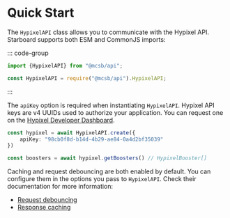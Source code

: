 # Quick Start

The `HypixelAPI` class allows you to communicate with the Hypixel API. Starboard supports both ESM and CommonJS imports:

::: code-group

```js [ESM]
import {HypixelAPI} from "@mcsb/api";
```

```js [CommonJS]
const HypixelAPI = require("@mcsb/api").HypixelAPI;
```

:::

The `apiKey` option is required when instantiating `HypixelAPI`. Hypixel API keys are v4 UUIDs used to authorize
your application. You can request one on the [Hypixel Developer Dashboard](https://developer.hypixel.net/dashboard).

```ts [TypeScript]
const hypixel = await HypixelAPI.create({
    apiKey: "98cb0f8d-b14d-4b29-ae84-0a4d2bf35039"
})

const boosters = await hypixel.getBoosters() // HypixelBooster[]
```

Caching and request debouncing are both enabled by default. You can configure them in the options you pass to 
`HypixelAPI`. Check their documentation for more information:

- [Request debouncing](request-debouncing)
- [Response caching](customizing-http-client#cache)
